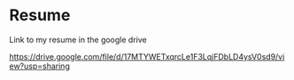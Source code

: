 # Resume
Link to my resume in the google drive

https://drive.google.com/file/d/17MTYWETxqrcLe1F3LqjFDbLD4ysV0sd9/view?usp=sharing
